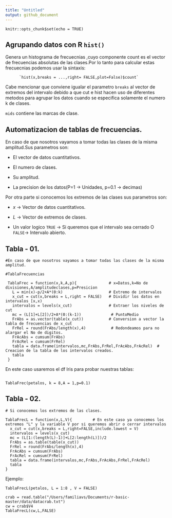 ```yaml
---
title: "Untitled"
output: github_document
---
```


```{r setup, include=FALSE}
knitr::opts_chunk$set(echo = TRUE)
```

## Agrupando datos con R `hist()`

Genera un histograma de frecuecnias ,cuyo componente count es el vector de frecuencias absolutas de las clases.Por lo tanto para calcular estas frecuecnias podemos usar la sintaxis:

          `hist(x,breaks = ...,right= FALSE,plot=False)$count` 
          

Cabe mencionar que conviene igualar el parametro `breaks` al vector de extremos del intervalo debido a que cut e hist hacen uso de diferentes metodos para agrupar los datos cuando se especifica solamente el numero k de clases.

`mids` contiene las marcas de clase.

## Automatizacion de tablas de frecuencias.

En caso de que nosotros vayamos a tomar todas las clases de la misma amplitud.Sus parametros son:

  * El vector de datos cuantitativos.
  
  * El numero de clases.
  
  * Su amplitud.
  
  * La precision de los datos(P=1 -> Unidades, p=0.1 -> decimas)
  
Por otra parte si conocemos los extremos de las clases sus parametros son:

  * $x$ -> Vector de datos cuantitativos.
  
  * $L$ -> Vector de extremos de clases.
  
  * Un valor logico `TRUE` -> Si queremos que el intervalo sea cerrado O `FALSE`-> Intervalo abierto.
  
  
## Tabla - 01.

```{r}
#En caso de que nosotros vayamos a tomar todas las clases de la misma amplitud.

#TablaFrecuencias
                                     
 TablaFrec = function(x,k,A,p){              # x=Datos,k=No de divisiones,A/amplitudeclases,p=Presicion
   L = min(x)-p/2+A*(0:k)                    # Extremo de intervalos
   x_cut = cut(x,breaks = L,right = FALSE)   # Dividir los datos en intervalos [x,x)
   intervalos = levels(x_cut)                # Extraer los niveles de cut
   mc = (L[1]+L[2])/2+A*(0:(k-1))             # PuntoMedio
   FrAbs = as.vector(table(x_cut))           # Conversion a vector la tabla de frecuencias de x_cut
   FrRel = round(FrAbs/length(x),4)           # Redondeamos para no alargar el No de digitos.
   FrAcAbs = cumsum(FrAbs) 
   FrAcRel = cumsum(FrRel)
   tabla = data.frame(intervalos,mc,FrAbs,FrRel,FrAcAbs,FrAcRel)  # Creacion de la tabla de los intervalos creados.
   tabla
 }
```

En este caso usaremos el df Iris para probar nuestras tablas:

```{r}

TablaFrec(petalos, k = 8,A = 1,p=0.1)

```


## Tabla - 02.

```{r}
# Si conocemos los extremos de las clases.

TablaFrecL = function(x,L,V){         # En este caso ya conocemos los extremos "L" y la variable V por si queremos abrir o cerrar intervalos
  x_cut = cut(x,breaks = L,right=FALSE,include.lowest = V)
  intervalos = levels(x_cut)
  mc = (L[1:(length(L)-1)]+L[2:length(L)])/2
  FrAbs = as.table(table(x_cut))
  FrRel = round(FrAbs/length(x),4)
  FrAcAbs = cumsum(FrAbs) 
  FrAcRel = cumsum(FrRel)
  tabla = data.frame(intervalos,mc,FrAbs,FrAcAbs,FrRel,FrAcRel)
  tabla
}
```

Ejemplo:
```{r}
TablaFrecL(petalos, L = 1:8 , V = FALSE)
```


```{r}
crab = read.table("/Users/familiavs/Documents/r-basic-master/data/datacrab.txt")
cw = crab$V4
TablaFrecL(cw,L,FALSE)
```

